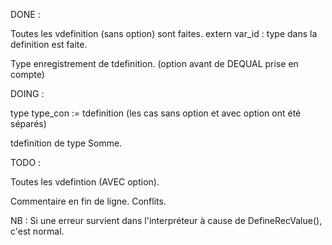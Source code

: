 DONE :

Toutes les vdefinition (sans option) sont faites.
extern var_id : type dans la definition est faite.

Type enregistrement de tdefinition. (option avant de DEQUAL prise en compte)


DOING : 

type type_con := tdefinition (les cas sans option et avec option ont été séparés)

tdefinition de type Somme.


TODO : 

Toutes les vdefintion (AVEC option).

Commentaire en fin de ligne.
Conflits.


NB : Si une erreur survient dans l'interpréteur à cause de DefineRecValue(),  
c'est normal.
